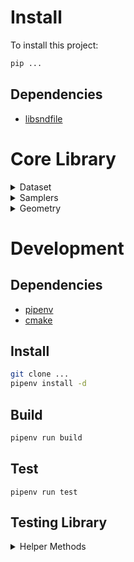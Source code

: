 # Install

To install this project:

```bash
pip ...
```

## Dependencies

-   [libsndfile](https://github.com/libsndfile/libsndfile)

<!-- In either case, _pytorch_ is installed automatically, and will work fine for all CPU based usages. However, to configure this application for GPU usage, you must reinstall the appropriate version of _pytorch_ for your machine (which can be found [here](https://pytorch.org/get-started/locally/)) via:

```bash
pipenv run pip install torch==1.8.1+cu102 ...
```

To ensure that the GPU can be fully utilised by this application, make sure to update the _PATH_2_CUDA_ variable in `src/settings.py`, which should point to your installed version of the CUDA SDK. -->

# Core Library

<details><summary>Dataset</summary>

```python
from kac_drumset import (
	# Methods
	generateDataset,
	loadDataset,
	transformDataset,
	# Classes
	AudioSampler,
	InputRepresentation,
	# Types
	RepresentationSettings,
	SamplerSettings,
	TorchDataset,
)
```

### Classes

```python
class AudioSampler(ABC):
	'''
	Abstract parent class for an audio sampler. The intended use when deployed:

	sampler = AudioSampler()
	for i in range(N):
		sampler.updateParameters(i)
		sampler.generateWaveform()
		x = sampler.waveform
		y = sampler.getLabels()
		sampler.export('/absolute/filepath/')
	'''

	def __init__(self, duration: float, sample_rate: int) -> None:
		''' Initialise sampler. '''

	def export(self, absolutePath: str, bit_depth: Literal[16, 24, 32] = 24) -> None:
		''' Write the generated waveform to a .wav file. '''

	@abstractmethod
	def generateWaveform(self) -> None:
		''' This method should be used to generate and set self.waveform. '''

	@abstractmethod
	def getLabels(self) -> list[Union[float, int]]:
		''' This method should return the y labels for the generated audio. '''

	@abstractmethod
	def updateProperties(self, i: Union[int, None]) -> None:
		''' This method should be used to update the properties of the sampler when inside a generator loop. '''

	@abstractmethod
	class Settings(SamplerSettings, total=False):
		'''
		This is an abstract TypedDict used to mirror the type declaration for the customised __init__() method. This allows
		for type safety when using a custom AudioSampler with an arbitrary __init__() method.
		'''
```

### Types

```python
class SamplerSettings(TypedDict, total=True):
	'''
	These are the minimum requirements for the AudioSampler __init__() method. This type is used to maintain type safety
	when using a custom AudioSampler.
	'''
	duration: float
	sample_rate: int
```
</details>

<details><summary>Samplers</summary>
</details>

<details><summary>Geometry</summary>

```python
import kac_drumset.geometry as G
```

```python
class Polygon():
	'''
	A base class for a polygon, instantiated with an array of vertices.
	'''

class RandomPolygon(Polygon):
	'''
	This class is used to generate a random polygon, normalised and centred between 0.0
	and 1.0. The area and the centroid of the polygon are also included in this class.
	'''

def area(vertices: npt.NDArray[np.float64]) -> float:
	'''
	An implementation of the shoelace algorithm, first described by Albrecht Ludwig
	Friedrich Meister, which is used to calculate the area of a polygon. The area
	of a polygon can also be computed (using Green's theorem directly) using
	`cv2.contourArea(self.vertices.astype('float32'))`. However, this function
	requires that the input be of the type float32, resulting in a trade off between
	(marginal) performance gains and lower precision.
	'''

def booleanMask(
	vertices: npt.NDArray[np.float64],
	grid_size: int,
	convex: Optional[bool],
) -> npt.NDArray[np.int8]:
	'''
	This function creates a boolean mask of an input polygon on a grid with dimensions
	R^(grid_size). The input shape should exist within a domain R^G where G ∈ [0, 1].
	'''

def centroid(vertices: npt.NDArray[np.float64], area: float) -> tuple[float, float]:
	'''
	This algorithm is used to calculate the geometric centroid of a 2D polygon.
	See http://paulbourke.net/geometry/polygonmesh/ 'Calculating the area and
	centroid of a polygon'.
	'''

def generateConcave(n: int) -> npt.NDArray[np.float64]:
	'''
	Generates a random concave shape, with a small probability of also returning a
	convex shape. It should be noted that this function can not be used to create
	all possible simple polygons; see todo.md => 'Missing a reliable algorithm to
	generate all concave shapes'.
	'''

def generateConvex(n: int) -> npt.NDArray[np.float64]:
	'''
	Generate convex shapes according to Pavel Valtr's 1995 algorithm. Adapted
	from Sander Verdonschot's Java version, found here:
		https://cglab.ca/~sander/misc/ConvexGeneration/ValtrAlgorithm.java
	'''

def groupNormalisation(
	vertices: npt.NDArray[np.float64],
	convex: Optional[bool],
) -> npt.NDArray[np.float64]:
	'''
	This function uses the largest vector to define a polygon's span across the
	y-axis. After finding the largest vector, the polygon is rotated about said
	vector's midpoint, and finally the entire polygon is normalised to span the
	unit interval.
	'''

def isColinear(vertices: npt.NDArray[np.float64]) -> bool:
	'''
	Determines whether or not a given set of three vertices are colinear.
	'''

def isConvex(vertices: npt.NDArray[np.float64]) -> bool:
	'''
	Tests whether or not a given array of vertices forms a convex polygon. This is
	achieved using the resultant sign of the cross product for each vertex:
		[(x_i - x_i-1), (y_i - y_i-1)] x [(x_i+1 - x_i), (y_i+1 - y_i)]
	See => http://paulbourke.net/geometry/polygonmesh/ 'Determining whether or not
	a polygon (2D) has its vertices ordered clockwise or counter-clockwise'.
	'''

def largestVector(vertices: npt.NDArray[np.float64]) -> tuple[float, tuple[int, int]]:
	'''
	This function tests each pair of vertices in a given polygon to find the largest
	vector, and returns the length of the vector and its indices.
	'''
```
</details>

# Development

## Dependencies

-   [pipenv](https://formulae.brew.sh/formula/pipenv#default)
-	[cmake](https://formulae.brew.sh/formula/cmake)
<!-- -   [CUDA SDK](https://developer.nvidia.com/cuda-downloads) -->

## Install

```bash
git clone ...
pipenv install -d
```

## Build 

```bash
pipenv run build
```

## Test

```
pipenv run test
```

## Testing Library

<details><summary>Helper Methods</summary>

```python
from kac_drumset import (
	TestSweep,
	TestTone,
)
from kac_drumset.utils import (
	withoutPrinting,
	withProfiler,
	withTimer,
)
```

```python
class TestSweep(AudioSampler):
	'''
	This class produces a sine wave sweep across the audio spectrum, from 20hz to f_s / 2.
	'''
		
class TestTone(AudioSampler):
	'''
	This class produces an arbitrary test tone, using either a sawtooth, sine, square or triangle waveform. If it's initial frequency is not set, it will automatically create random frequencies.
	'''

def withoutPrinting(allow_errors: bool = False) -> Iterator[Any]:
	'''
	This wrapper can used around blocks of code to silence calls to print(), as well as optionally silence error messages.
	'''

def withProfiler(func: Callable, n: int, *args: Any, **kwargs: Any) -> None:
	'''
	Calls the input function using cProfile to generate a performance report in the console. Prints the n most costly functions.
	'''

def withTimer(func: Callable, *args: Any, **kwargs: Any) -> None:
	'''
	Calls the input function and posts its runtime to the console.
	'''
```
</details>